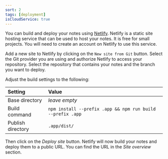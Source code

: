 ```yaml
---
sort: 2
tags: [deployment]
isCloudService: true
---
```


You can build and deploy your notes using [Netlify](https://www.netlify.com/). Netlify is a static site hosting service that can be used to host your notes. It is free for small projects. You will need to create an account on Netlify to use this service.

Add a new site to Netlify by clicking on the `New site from Git` button. Select the Git provider you are using and authorize Netlify to access your repository. Select the repository that contains your notes and the branch you want to deploy.

Adjust the build settings to the following:

| Setting | Value |
| :-- | :-- |
| Base directory | _leave empty_ |
| Build command | `npm install --prefix .app && npm run build --prefix .app` |
| Publish directory | `.app/dist/` |

Then click on the _Deploy site_ button. Netlify will now build your notes and deploy them to a public URL. You can find the URL in the _Site overview_ section.
